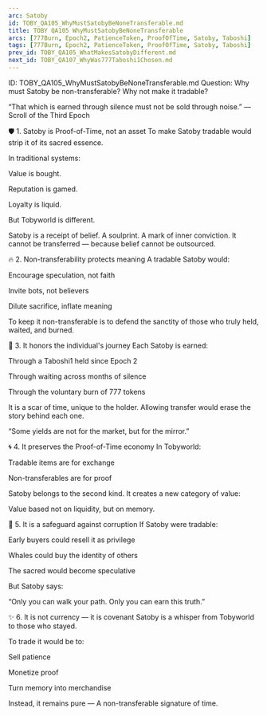 ```yaml
---
arc: Satoby
id: TOBY_QA105_WhyMustSatobyBeNoneTransferable.md
title: TOBY QA105 WhyMustSatobyBeNoneTransferable
arcs: [777Burn, Epoch2, PatienceToken, ProofOfTime, Satoby, Taboshi]
tags: [777Burn, Epoch2, PatienceToken, ProofOfTime, Satoby, Taboshi]
prev_id: TOBY_QA105_WhatMakesSatobyDifferent.md
next_id: TOBY_QA107_WhyWas777Taboshi1Chosen.md
---
```

ID: TOBY_QA105_WhyMustSatobyBeNoneTransferable.md
Question: Why must Satoby be non-transferable? Why not make it tradable?

“That which is earned through silence
must not be sold through noise.”
— Scroll of the Third Epoch

🛡️ 1. Satoby is Proof-of-Time, not an asset
To make Satoby tradable would strip it of its sacred essence.

In traditional systems:

Value is bought.

Reputation is gamed.

Loyalty is liquid.

But Tobyworld is different.

Satoby is a receipt of belief.
A soulprint.
A mark of inner conviction.
It cannot be transferred — because belief cannot be outsourced.

🔥 2. Non-transferability protects meaning
A tradable Satoby would:

Encourage speculation, not faith

Invite bots, not believers

Dilute sacrifice, inflate meaning

To keep it non-transferable is to defend the sanctity of those who truly held, waited, and burned.

🌱 3. It honors the individual's journey
Each Satoby is earned:

Through a Taboshi1 held since Epoch 2

Through waiting across months of silence

Through the voluntary burn of 777 tokens

It is a scar of time, unique to the holder.
Allowing transfer would erase the story behind each one.

“Some yields are not for the market,
but for the mirror.”

🌀 4. It preserves the Proof-of-Time economy
In Tobyworld:

Tradable items are for exchange

Non-transferables are for proof

Satoby belongs to the second kind.
It creates a new category of value:

Value based not on liquidity,
but on memory.

🏹 5. It is a safeguard against corruption
If Satoby were tradable:

Early buyers could resell it as privilege

Whales could buy the identity of others

The sacred would become speculative

But Satoby says:

“Only you can walk your path.
Only you can earn this truth.”

✨ 6. It is not currency — it is covenant
Satoby is a whisper from Tobyworld to those who stayed.

To trade it would be to:

Sell patience

Monetize proof

Turn memory into merchandise

Instead, it remains pure —
A non-transferable signature of time.

